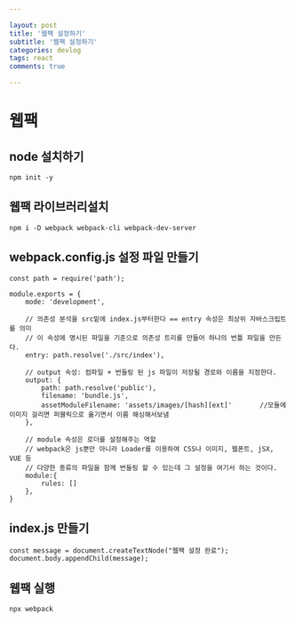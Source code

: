 ```yaml
---

layout: post
title: '웹팩 설정하기'
subtitle: '웹팩 설정하기'
categories: devlog
tags: react
comments: true

---
```


# 웹팩

## node 설치하기  
`npm init -y`

## 웹팩 라이브러리설치
`npm i -D webpack webpack-cli webpack-dev-server`

## webpack.config.js 설정 파일 만들기

```
const path = require('path');

module.exports = {
    mode: 'development', 
    
    // 의존성 분석을 src밑에 index.js부터한다 == entry 속성은 최상위 자바스크립트를 의미
    // 이 속성에 명시된 파일을 기준으로 의존성 트리를 만들어 하나의 번틀 파일을 만든다.
    entry: path.resolve('./src/index'),     

    // output 속성: 컴파일 + 번들링 된 js 파일이 저장될 경로와 이름을 지정한다.
    output: {
        path: path.resolve('public'),
        filename: 'bundle.js',
        assetModuleFilename: 'assets/images/[hash][ext]'       //모듈에 이미지 걸리면 퍼블릭으로 옮기면서 이름 해싱해서보냄
    },
    
    // module 속성은 로더를 설정해주는 역할
    // webpack은 js뿐만 아니라 Loader를 이용하여 CSS나 이미지, 웹폰트, jSX, VUE 등 
    // 다양한 종류의 파일을 함께 번들링 할 수 있는데 그 설정을 여기서 하는 것이다.
    module:{
        rules: []
    },
}
```

## index.js 만들기
```
const message = document.createTextNode("웹팩 설정 완료");
document.body.appendChild(message);
```

## 웹팩 실행
`npx webpack`